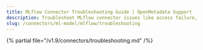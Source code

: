 ```yaml
---
title: MLflow Connector Troubleshooting Guide | OpenMetadata Support
description: Troubleshoot MLflow connector issues like access failure, tag mismatch, or lineage missing.
slug: /connectors/ml-model/mlflow/troubleshooting
---
```


{% partial file="/v1.9/connectors/troubleshooting.md" /%}

